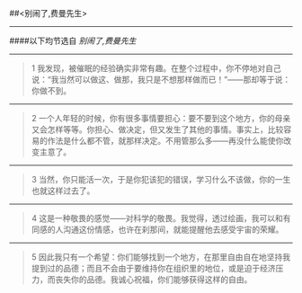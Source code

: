 ##<别闹了,费曼先生>
____
####以下均节选自 *别闹了,费曼先生*
____
>1 	我发现，被催眠的经验确实非常有趣。在整个过程中，你不停地对自己说：“我当然可以做这、做那，我只是不想那样做而已！”——那却等于说：你做不到。
____
>2 	一个人年轻的时候，你有很多事情要担心：要不要到这个地方，你的母亲又会怎样等等。你担心、做决定，但又发生了其他的事情。事实上，比较容易的作法是什么都不管，就那样决定。不用管那么多——再没什么能使你改变主意了。
____
>3 	当然，你只能活一次，于是你犯该犯的错误，学习什么不该做，你的一生也就这样过去了。
____
>4 	这是一种敬畏的感觉——对科学的敬畏。我觉得，透过绘画，我可以和有同感的人沟通这份情感，也许在刹那间，就能提醒他去感受宇宙的荣耀。
____
>5 	因此我只有一个希望：你们能够找到一个地方，在那里自由自在地坚持我提到过的品德；而且不会由于要维持你在组织里的地位，或是迫于经济压力，而丧失你的品德。我诚心祝福，你们能够获得这样的自由。